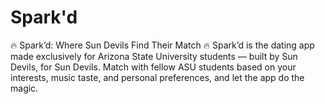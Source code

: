 
  # Spark'd
  🔥 Spark’d: Where Sun Devils Find Their Match 🔥 Spark’d is the dating app made exclusively for Arizona State University students — built by Sun Devils, for Sun Devils. Match with fellow ASU students based on your interests, music taste, and personal preferences, and let the app do the magic.
  
